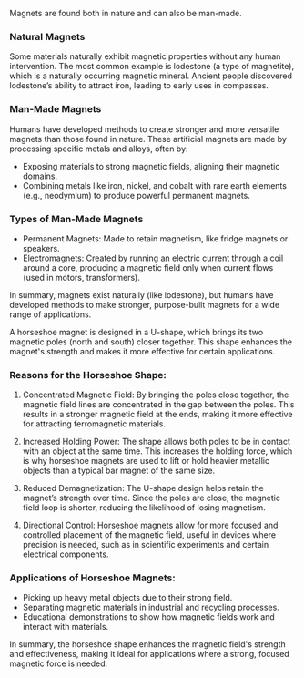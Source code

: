 Magnets are found both in nature and can also be man-made.

### Natural Magnets

Some materials naturally exhibit magnetic properties without any human intervention. The most common example is lodestone (a type of magnetite), which is a naturally occurring magnetic mineral. Ancient people discovered lodestone’s ability to attract iron, leading to early uses in compasses.

### Man-Made Magnets

Humans have developed methods to create stronger and more versatile magnets than those found in nature. These artificial magnets are made by processing specific metals and alloys, often by:

- Exposing materials to strong magnetic fields, aligning their magnetic domains.
- Combining metals like iron, nickel, and cobalt with rare earth elements (e.g., neodymium) to produce powerful permanent magnets.

### Types of Man-Made Magnets

- Permanent Magnets: Made to retain magnetism, like fridge magnets or speakers.
- Electromagnets: Created by running an electric current through a coil around a core, producing a magnetic field only when current flows (used in motors, transformers).

In summary, magnets exist naturally (like lodestone), but humans have developed methods to make stronger, purpose-built magnets for a wide range of applications.

A horseshoe magnet is designed in a U-shape, which brings its two magnetic poles (north and south) closer together. This shape enhances the magnet's strength and makes it more effective for certain applications.

### Reasons for the Horseshoe Shape:

1. Concentrated Magnetic Field: By bringing the poles close together, the magnetic field lines are concentrated in the gap between the poles. This results in a stronger magnetic field at the ends, making it more effective for attracting ferromagnetic materials.

2. Increased Holding Power: The shape allows both poles to be in contact with an object at the same time. This increases the holding force, which is why horseshoe magnets are used to lift or hold heavier metallic objects than a typical bar magnet of the same size.

3. Reduced Demagnetization: The U-shape design helps retain the magnet’s strength over time. Since the poles are close, the magnetic field loop is shorter, reducing the likelihood of losing magnetism.

4. Directional Control: Horseshoe magnets allow for more focused and controlled placement of the magnetic field, useful in devices where precision is needed, such as in scientific experiments and certain electrical components.

### Applications of Horseshoe Magnets:

- Picking up heavy metal objects due to their strong field.
- Separating magnetic materials in industrial and recycling processes.
- Educational demonstrations to show how magnetic fields work and interact with materials.

In summary, the horseshoe shape enhances the magnetic field's strength and effectiveness, making it ideal for applications where a strong, focused magnetic force is needed.

